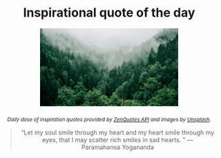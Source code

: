 
<div align="center">

# Inspirational quote of the day

<img src="./data/photo.jpeg" alt="Beautiful nature photo" width="320" height="180">

<sub><i>Daily dose of inspiration quotes provided by [ZenQuotes API](https://zenquotes.io/) and images by [Unsplash](https://unsplash.com/).</i></sub>


<blockquote>&ldquo;Let my soul smile through my heart and my heart smile through my eyes, that I may scatter rich smiles in sad hearts. &rdquo; &mdash; <footer>Paramahansa Yogananda</footer></blockquote>

</div>
